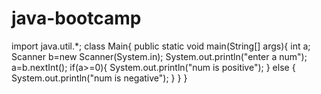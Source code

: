 # java-bootcamp
import java.util.*;
class Main{
    public static void main(String[] args){
        int a;
        Scanner b=new Scanner(System.in);
        System.out.println("enter a num");
        a=b.nextInt();
        if(a>=0){
            System.out.println("num is positive");
        }
        else {
            System.out.println("num is negative");
        }
    }
}
